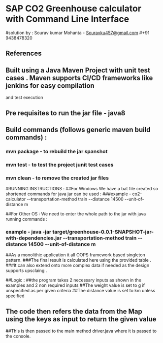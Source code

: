 # SAP CO2 Greenhouse calculator with Command Line Interface
#solution by : Sourav kumar Mohanta - Souravku457@gmail.com
#+91 9438478320

## References

## Built using a Java Maven Project with unit test cases . Maven supports CI/CD frameworks like jenkins for easy compilation
and test execution

## Pre requisites to run the jar file - java8  
## Build commands (follows generic maven build commands) :
### mvn package - to rebuild the jar spanshot
### mvn test - to test the project junit test cases
### mvn clean - to remove the created jar files

#RUNNING INSTRUCTIONS : 
##For Windows We have a bat file created so shortened commands for java jar can be used : 
###example - co2-calculator --transportation-method train --distance 14500 --unit-of-distance m

##For Other OS : We need to enter the whole path to the jar with java running commands :
### example - java -jar target/greenhouse-0.0.1-SNAPSHOT-jar-with-dependencies.jar --transportation-method train --distance 14500 --unit-of-distance m

##As a monolithic application it all OOPS framework based singleton pattern.
###The final result is calculated here using the provided table . 
###It can also extend onto more complex data if needed as the design supports upsclaing .

##Logic :
##the program takes 2 necessary inputs as shown in the examples and 2 non required inputs
##The weight value is set to g if unspecified as per given criteria 
##The distance value is set to km unless specified 
## The code then refers the data from the Map using the keys as input to return the given value 
##This is then passed to the main method driver.java where it is passed to the console.    